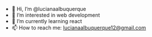 - 👋 Hi, I’m @lucianaalbuquerque
- 👀 I’m interested in web development
- 🌱 I’m currently learning react
- 📫 How to reach me: lucianaalbuquerque12@gmail.com

<!---
lucianaalbuquerque/lucianaalbuquerque is a ✨ special ✨ repository because its `README.md` (this file) appears on your GitHub profile.
You can click the Preview link to take a look at your changes.
--->
